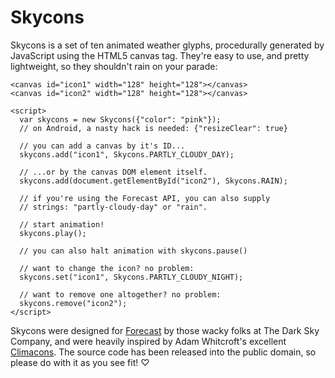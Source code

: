 Skycons
=======

Skycons is a set of ten animated weather glyphs, procedurally generated by
JavaScript using the HTML5 canvas tag. They're easy to use, and pretty
lightweight, so they shouldn't rain on your parade:

    <canvas id="icon1" width="128" height="128"></canvas>
    <canvas id="icon2" width="128" height="128"></canvas>

    <script>
      var skycons = new Skycons({"color": "pink"});
      // on Android, a nasty hack is needed: {"resizeClear": true}

      // you can add a canvas by it's ID...
      skycons.add("icon1", Skycons.PARTLY_CLOUDY_DAY);

      // ...or by the canvas DOM element itself.
      skycons.add(document.getElementById("icon2"), Skycons.RAIN);

      // if you're using the Forecast API, you can also supply
      // strings: "partly-cloudy-day" or "rain".

      // start animation!
      skycons.play();

      // you can also halt animation with skycons.pause()

      // want to change the icon? no problem:
      skycons.set("icon1", Skycons.PARTLY_CLOUDY_NIGHT);

      // want to remove one altogether? no problem:
      skycons.remove("icon2");
    </script>

Skycons were designed for [Forecast](http://forecast.io/) by those wacky folks
at The Dark Sky Company, and were heavily inspired by Adam Whitcroft's
excellent [Climacons](http://adamwhitcroft.com/climacons/). The source code has
been released into the public domain, so please do with it as you see fit! ♡
